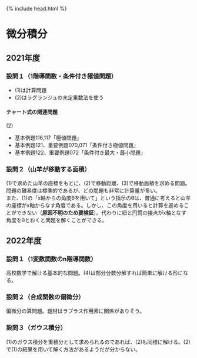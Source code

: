 {% include head.html %}

# 微分積分

## 2021年度
### 設問１（1階導関数・条件付き極値問題）
- (1)は計算問題
- (2)はラグランジュの未定乗数法を使う

#### チャート式の関連問題  
(2)
- 基本例題116,117「極値問題」
- 基本例題121、重要例題070,071「条件付き極値問題」
- 基本例題122、重要例題072「条件付き最大・最小問題」

### 設問２（山羊が移動する面積）
(1)で求めた山羊の座標をもとに、(2)で移動距離、(3)で移動面積を求める問題。問題の難易度は標準的であるが、どの問題も非常に計算量が多い。  
また、(1)の「x軸からの角度θを用いて」という指示のθは、普通に考えると山羊の座標がx軸からなす角度である。しかし、この角度を用いると計算を進めることができない（**原因不明のため要検証**）。代わりに紐と円筒の接点がx軸となす角度をθとおくと問題を解くことができる。

## 2022年度
### 設問１（1変数関数のn階導関数）
高校数学で解ける基本的な問題。(4)は部分分数分解すれば簡単に解ける形になる。

### 設問２（合成関数の偏微分）
偏微分の算問題。題材はラプラス作用素に関係がありそう。

### 設問３（ガウス積分）
(1)のガウス積分を重積分として求められるのであれば、(2)も同様に解ける。(2)で(1)の結果を用いて解く方法があるようだが分からない。